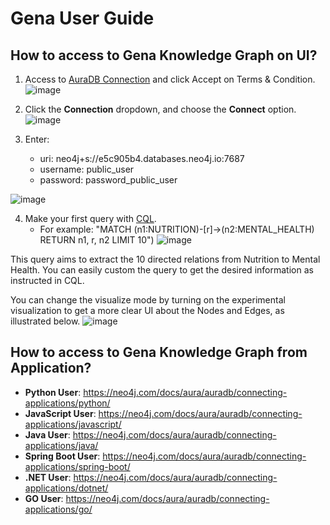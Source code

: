 # Gena User Guide

## How to access to Gena Knowledge Graph on UI?
1. Access to [AuraDB Connection](https://workspace-preview.neo4j.io/terms-and-conditions) and click Accept on Terms & Condition.
![image](https://github.com/ddlinh/gena-db/assets/60208884/1f12afd7-b5a0-4bee-92a4-7f98e3bb7377)

2. Click the **Connection** dropdown, and choose the **Connect** option.
![image](https://github.com/ddlinh/gena-db/assets/60208884/d2efe4a3-42fb-4229-a448-931cd232c58f)

3. Enter:
    * uri: neo4j+s://e5c905b4.databases.neo4j.io:7687
    * username: public_user
    * password: password_public_user

![image](https://github.com/ddlinh/gena-db/assets/60208884/e7d3c137-9479-4fb6-8843-3fe85234b018)

4. Make your first query with [CQL](https://neo4j.com/developer/cypher/).
   * For example: "MATCH (n1:NUTRITION)-[r]->(n2:MENTAL_HEALTH) RETURN n1, r, n2 LIMIT 10")
   ![image](https://github.com/ddlinh/gena-db/assets/60208884/cd9f33fe-6cdf-47da-851f-f09c9d435c09)

This query aims to extract the 10 directed relations from Nutrition to Mental Health. You can easily custom the query to get the desired information as instructed in CQL.

You can change the visualize mode by turning on the experimental visualization to get a more clear UI about the Nodes and Edges, as illustrated below.
![image](https://github.com/ddlinh/gena-db/assets/60208884/443f6bd2-9c67-4beb-aff4-21ba2529abcf)



## How to access to Gena Knowledge Graph from Application?
* **Python User**: https://neo4j.com/docs/aura/auradb/connecting-applications/python/
* **JavaScript User**: https://neo4j.com/docs/aura/auradb/connecting-applications/javascript/
* **Java User**: https://neo4j.com/docs/aura/auradb/connecting-applications/java/
* **Spring Boot User**: https://neo4j.com/docs/aura/auradb/connecting-applications/spring-boot/
* **.NET User**: https://neo4j.com/docs/aura/auradb/connecting-applications/dotnet/
* **GO User**: https://neo4j.com/docs/aura/auradb/connecting-applications/go/
